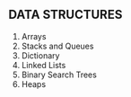 ## DATA STRUCTURES 

1. Arrays
2. Stacks and Queues
3. Dictionary
4. Linked Lists
5. Binary Search Trees
6. Heaps
